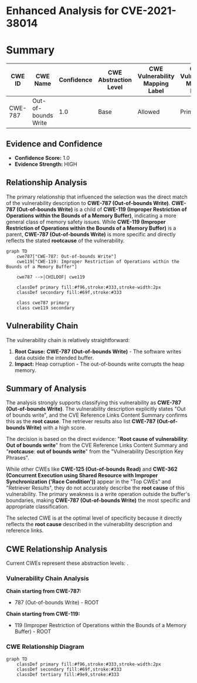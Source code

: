 # Enhanced Analysis for CVE-2021-38014

# Summary
| CWE ID | CWE Name | Confidence | CWE Abstraction Level | CWE Vulnerability Mapping Label | CWE-Vulnerability Mapping Notes |
|---|---|---|---|---|---|
| CWE-787 | Out-of-bounds Write | 1.0 | Base | Allowed | Primary CWE |

## Evidence and Confidence

*   **Confidence Score:** 1.0
*   **Evidence Strength:** HIGH

## Relationship Analysis
The primary relationship that influenced the selection was the direct match of the vulnerability description to **CWE-787 (Out-of-bounds Write)**. **CWE-787 (Out-of-bounds Write)** is a child of **CWE-119 (Improper Restriction of Operations within the Bounds of a Memory Buffer)**, indicating a more general class of memory safety issues. While **CWE-119 (Improper Restriction of Operations within the Bounds of a Memory Buffer)** is a parent, **CWE-787 (Out-of-bounds Write)** is more specific and directly reflects the stated **rootcause** of the vulnerability.

```mermaid
graph TD
    cwe787["CWE-787: Out-of-bounds Write"]
    cwe119["CWE-119: Improper Restriction of Operations within the Bounds of a Memory Buffer"]
    
    cwe787 -->|CHILDOF| cwe119
    
    classDef primary fill:#f96,stroke:#333,stroke-width:2px
    classDef secondary fill:#69f,stroke:#333
    
    class cwe787 primary
    class cwe119 secondary
```

## Vulnerability Chain
The vulnerability chain is relatively straightforward:
1.  **Root Cause:** **CWE-787 (Out-of-bounds Write)** - The software writes data outside the intended buffer.
2.  **Impact:** Heap corruption - The out-of-bounds write corrupts the heap memory.

## Summary of Analysis
The analysis strongly supports classifying this vulnerability as **CWE-787 (Out-of-bounds Write)**. The vulnerability description explicitly states "Out of bounds write", and the CVE Reference Links Content Summary confirms this as the **root cause**. The retriever results also list **CWE-787 (Out-of-bounds Write)** with a high score.

The decision is based on the direct evidence: "**Root cause of vulnerability**: **Out of bounds write**" from the CVE Reference Links Content Summary and "**rootcause**: **out of bounds write**" from the "Vulnerability Description Key Phrases".

While other CWEs like **CWE-125 (Out-of-bounds Read)** and **CWE-362 (Concurrent Execution using Shared Resource with Improper Synchronization ('Race Condition'))** appear in the "Top CWEs" and "Retriever Results", they do not accurately describe the **root cause** of this vulnerability. The primary weakness is a write operation outside the buffer's boundaries, making **CWE-787 (Out-of-bounds Write)** the most specific and appropriate classification.

The selected CWE is at the optimal level of specificity because it directly reflects the **root cause** described in the vulnerability description and reference links.


## CWE Relationship Analysis

Current CWEs represent these abstraction levels: .


### Vulnerability Chain Analysis

**Chain starting from CWE-787:**
- 787 (Out-of-bounds Write) - ROOT


**Chain starting from CWE-119:**
- 119 (Improper Restriction of Operations within the Bounds of a Memory Buffer) - ROOT



### CWE Relationship Diagram

```mermaid
graph TD
    classDef primary fill:#f96,stroke:#333,stroke-width:2px
    classDef secondary fill:#69f,stroke:#333
    classDef tertiary fill:#9e9,stroke:#333
```